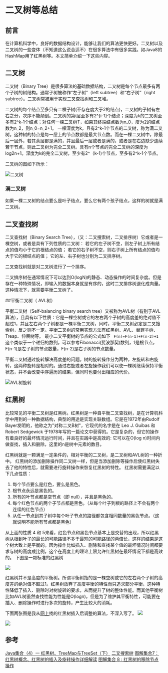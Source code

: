 # 二叉树等总结


## 前言

在计算机科学中，良好的数据结构设计，能够让我们的算法更快更好。二叉树以及二叉树的一些变体（不知道这么说合适不）在很多算法中有很多实践。如Java8的HashMap用了红黑树等。本文简单介绍一下这些内容。



## 二叉树


二叉树（Binary Tree）是很多算法的基础数据结构，二叉树是每个节点最多有两个子树的树结构。通常子树被称作“左子树”（left subtree）和“右子树”（right subtree）。二叉树常被用于实现二叉查找树和二叉堆。

二叉树的每个结点至多只有二棵子树(不存在度大于2的结点)，二叉树的子树有左右之分，次序不能颠倒。二叉树的第i层至多有2^{i-1}个结点；深度为k的二叉树至多有2^k-1个结点；对任何一棵二叉树T，如果其终端结点数为n_0，度为2的结点数为n_2，则n_0=n_2+1。
一棵深度为k，且有2^k-1个节点的二叉树，称为满二叉树。这种树的特点是每一层上的节点数都是最大节点数。而在一棵二叉树中，除最后一层外，若其余层都是满的，并且最后一层或者是满的，或者是在右边缺少连续若干节点，则此二叉树为完全二叉树。具有n个节点的完全二叉树的深度为log2n+1。深度为k的完全二叉树，至少有2^（k-1)个节点，至多有2^k-1个节点。

二叉树的图如下所示：

![二叉树](http://p048yd7mg.bkt.clouddn.com/blog_c75c10385343fbf2be06d804bc7eca8065388fea.jpg.png)

### 满二叉树

如果一棵二叉树的结点要么是叶子结点，要么它有两个孩子结点，这样的树就是满二叉树。




## 二叉查找树

二叉查找树（Binary Search Tree），（又：二叉搜索树，二叉排序树）它或者是一棵空树，或者是具有下列性质的二叉树： 若它的左子树不空，则左子树上所有结点的值均小于它的根结点的值； 若它的右子树不空，则右子树上所有结点的值均大于它的根结点的值； 它的左、右子树也分别为二叉排序树。

二叉查找树就是对二叉树进行了一个排序。

二叉排序树在通常情况下可以达到O(logN)的静态、动态操作的时间复杂度。但是存在一种特殊情况，即输入的数据本身就是有序的，这时二叉排序树退化成向量。这种情况下，就需要平衡二叉树了。


##平衡二叉树（ AVL树）

平衡二叉树（Self-balancing binary search tree）又被称为AVL树（有别于AVL算法），且具有以下性质：它是一棵空树或它的左右两个子树的高度差的绝对值不超过1，并且左右两个子树都是一棵平衡二叉树，同时，平衡二叉树必定是二叉搜索树，反之则不一定。平衡二叉树的常用实现方法有红黑树、AVL、替罪羊树、Treap、伸展树等。 最小二叉平衡树的节点的公式如下	``` F(n)=F(n-1)+F(n-2)+1``` 这个类似于一个递归的数列，可以参考Fibonacci(斐波那契)数列，1是根节点，F(n-1)是左子树的节点数量，F(n-2)是右子树的节点数量。

平衡二叉树通过旋转解决高度差的问题。树的旋转操作分为两种，左旋转和右旋转，这两种旋转是相对的。通过右旋或者左旋操作我们可以使一棵树继续保持平衡状态，并不会改变中序遍历的结果，但同时也要付出相应的代价。

![AVL树旋转](http://p048yd7mg.bkt.clouddn.com/blog_avl%E6%A0%91%E6%97%8B%E8%BD%AC.png)



## 红黑树

比较常见的平衡二叉树是红黑树。红黑树是一种自平衡二叉查找树，是在计算机科学中用到的一种数据结构，典型的用途是实现关联数组。它是在1972年由Rudolf Bayer发明的，他称之为"对称二叉B树"，它现代的名字是在 Leo J. Guibas 和 Robert Sedgewick 于1978年写的一篇论文中获得的。它是复杂的，但它的操作有着良好的最坏情况运行时间，并且在实践中是高效的: 它可以在O(log n)时间内做查找，插入和删除，这里的n是树中元素的数目。

 红黑树就是一颗满足一定条件的，相对平衡的二叉树，是二叉树和AVL树的一种折中。
红黑树的添加删除操作同二叉树一样，但是当添加删除等操作后使红黑树失去了他的特性后，就需要进行旋转操作来恢复红黑树的特性。
红黑树需要满足以下几点性质：
1. 每个节点要么是红色，要么是黑色。
2. 根节点永远是黑色的。
3. 所有的叶节点都是空节点（即 null），并且是黑色的。
4. 每个红色节点的两个子节点都是黑色。（从每个叶子到根的路径上不会有两个连续的红色节点）
5. 从任一节点到其子树中每个叶子节点的路径都包含相同数量的黑色节点。（这就说明不能所有节点都是黑色）


从上面的性质 4 和 5来看，红色节点和黑色节点基本上是交替的出现，所以红黑树从根到叶子的最长的可能路径不多于最短的可能路径的两倍长，这样的结果是这个树大致上是平衡的。因为操作比如插入、删除和查找某个值的最坏情况时间都要求与树的高度成比例，这个在高度上的理论上限允许红黑树在最坏情况下都是高效的。
下图是一颗标准的红黑树

![](http://p048yd7mg.bkt.clouddn.com/blog_%E7%BA%A2%E9%BB%91%E6%A0%91.png)

红黑树并不是高度的平衡树。所谓平衡树指的是一棵空树或它的左右两个子树的高度差的绝对值不超过1。红黑树放弃了高度平衡的特性而只追求部分平衡，这种特性降低了插入、删除时对树旋转的要求，从而提升了树的整体性能。而其他平衡树比如AVL树虽然查找性能为性能是O(logn)，但是为了维护其平衡特性，可能要在插入、删除操作时进行多次的旋转，产生比较大的消耗。

下面两张图是我从[网上](http://www.cnblogs.com/konck/p/7894499.html)找的红黑树插入后调整的算法，不深入写了。
![](http://p048yd7mg.bkt.clouddn.com/blog_%E7%BA%A2%E9%BB%91%E6%A0%91%E6%97%8B%E8%BD%AC%E5%92%8C%E7%9D%80%E8%89%B21.png)

![](http://p048yd7mg.bkt.clouddn.com/blog_%E7%BA%A2%E9%BB%91%E6%A0%91%E6%97%8B%E8%BD%AC%E5%92%8C%E7%9D%80%E8%89%B22.png)




## 参考
[Java集合（4）一 红黑树、TreeMap与TreeSet（下）](http://www.cnblogs.com/konck/p/7894499.html)
[二叉搜索树](https://baike.baidu.com/item/二叉搜索树)
[图解集合7：红黑树概念、红黑树的插入及旋转操作详细解读](http://www.importnew.com/24930.html)
[图解集合 8 : 红黑树的移除节点操作](http://www.importnew.com/25125.html)
